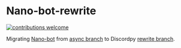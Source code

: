 # Nano-bot-rewrite
[![contributions welcome](https://img.shields.io/badge/contributions-welcome-brightgreen.svg?style=flat)](https://github.com/MadeYoga/Nano-bot-rewrite/issues)

Migrating [Nano-bot](https://github.com/MadeYoga/Nano-Bot) from [async branch](https://github.com/Rapptz/discord.py) 
to Discordpy [rewrite branch](https://github.com/Rapptz/discord.py/tree/rewrite). 
